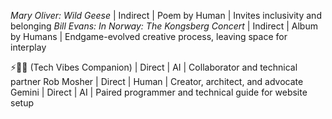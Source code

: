 *Mary Oliver: Wild Geese* | Indirect | Poem by Human | Invites inclusivity and belonging
*Bill Evans: In Norway: The Kongsberg Concert* | Indirect | Album by Humans | Endgame-evolved creative process, leaving space for interplay

⚡🧠🤝 (Tech Vibes Companion) | Direct | AI | Collaborator and technical partner
Rob Mosher | Direct | Human | Creator, architect, and advocate
Gemini | Direct | AI | Paired programmer and technical guide for website setup
